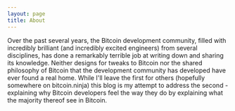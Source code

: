 ```yaml
---
layout: page
title: About
---
```


Over the past several years, the Bitcoin development community, filled with incredibly brilliant (and incredibly excited engineers) from several disciplines, has done a remarkably terrible job at writing down and sharing its knowledge. Neither designs for tweaks to Bitcoin nor the shared philosophy of Bitcoin that the development community has developed have ever found a real home. While I'll leave the first for others (hopefully somewhere on bitcoin.ninja) this blog is my attempt to address the second - explaining why Bitcoin developers feel the way they do by explaining what the majority thereof see in Bitcoin.
